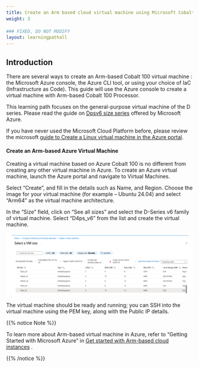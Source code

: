```yaml
---
title: Create an Arm based cloud virtual machine using Microsoft Cobalt 100 CPU 
weight: 3

### FIXED, DO NOT MODIFY
layout: learningpathall
---
```


## Introduction

There are several ways to create an Arm-based Cobalt 100 virtual machine : the Microsoft Azure console, the Azure CLI tool, or using your choice of IaC (Infrastructure as Code). This guide will use the Azure console to create a virtual machine with Arm-based Cobalt 100 Processor. 

This learning path focuses on the general-purpose virtual machine of the D series. Please read the guide on [Dpsv6 size series](https://learn.microsoft.com/en-us/azure/virtual-machines/sizes/general-purpose/dpsv6-series) offered by Microsoft Azure.  

If you have never used the Microsoft Cloud Platform before, please review the microsoft [guide to Create a Linux virtual machine in the Azure portal](https://learn.microsoft.com/en-us/azure/virtual-machines/linux/quick-create-portal?tabs=ubuntu). 

#### Create an Arm-based Azure Virtual Machine 

Creating a virtual machine based on Azure Cobalt 100 is no different from creating any other virtual machine in Azure. To create an Azure virtual machine, launch the Azure portal and navigate to Virtual Machines. 

Select “Create”, and fill in the details such as Name, and Region. Choose the image for your virtual machine (for example – Ubuntu 24.04) and select “Arm64” as the virtual machine architecture. 

In the “Size” field, click on “See all sizes” and select the D-Series v6 family of virtual machine. Select “D4ps_v6” from the list and create the virtual machine.

![MongoDb Screenshot](./instance.png)

The virtual machine should be ready and running; you can SSH into the virtual machine using the PEM key, along with the Public IP details.

{{% notice Note %}}

To learn more about Arm-based virtual machine in Azure, refer to “Getting Started with Microsoft Azure” in [Get started with Arm-based cloud instances](https://learn.arm.com/learning-paths/servers-and-cloud-computing/csp/azure) .

{{% /notice %}}
